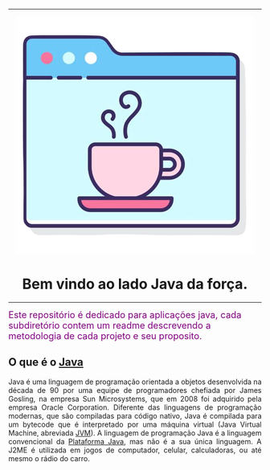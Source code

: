 ___
<div align="center">

![java](./images/icons/java_page.png) 

# Bem vindo ao lado Java da força.

</div>

___
<font color="purple" size="4"> 
Este repositório é dedicado para aplicações java, cada subdiretório contem um readme descrevendo a metodologia de cada projeto e seu proposito. 
</font>

O que é o <a href="https://pt.m.wikipedia.org/wiki/Java_(linguagem_de_programa%C3%A7%C3%A3o)">Java</a>
--------------
<p style="text-align:justify;">
Java é uma linguagem de programação orientada a objetos desenvolvida na década de 90 por uma equipe de programadores chefiada por James Gosling, na empresa Sun Microsystems, que em 2008 foi adquirido pela empresa Oracle Corporation. Diferente das linguagens de programação modernas, que são compiladas para código nativo,   Java é compilada para um bytecode que é interpretado por uma máquina virtual (Java Virtual Machine, abreviada <a href="https://pt.m.wikipedia.org/wiki/M%C3%A1quina_virtual_Java">JVM</a>). A linguagem de programação Java é a linguagem convencional da <a href="https://pt.m.wikipedia.org/wiki/Java_(plataforma_de_software)">Plataforma Java</a>, mas não é a sua única linguagem. A J2ME é utilizada em jogos de computador, celular, calculadoras, ou até mesmo o rádio do carro.
</p>


